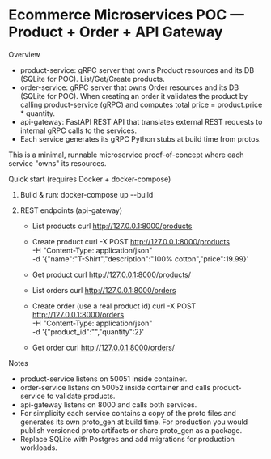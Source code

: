 
# Ecommerce Microservices POC — Product + Order + API Gateway

Overview
- product-service: gRPC server that owns Product resources and its DB (SQLite for POC). List/Get/Create products.
- order-service: gRPC server that owns Order resources and its DB (SQLite for POC). When creating an order it validates the product by calling product-service (gRPC) and computes total price = product.price * quantity.
- api-gateway: FastAPI REST API that translates external REST requests to internal gRPC calls to the services.
- Each service generates its gRPC Python stubs at build time from protos.

This is a minimal, runnable microservice proof-of-concept where each service "owns" its resources.

Quick start (requires Docker + docker-compose)
1. Build & run:
   docker-compose up --build

2. REST endpoints (api-gateway)
   - List products
     curl http://127.0.0.1:8000/products

   - Create product
     curl -X POST http://127.0.0.1:8000/products \
       -H "Content-Type: application/json" \
       -d '{"name":"T-Shirt","description":"100% cotton","price":19.99}'

   - Get product
     curl http://127.0.0.1:8000/products/<id>

   - List orders
     curl http://127.0.0.1:8000/orders

   - Create order (use a real product id)
     curl -X POST http://127.0.0.1:8000/orders \
       -H "Content-Type: application/json" \
       -d '{"product_id":"<product-id>","quantity":2}'

   - Get order
     curl http://127.0.0.1:8000/orders/<id>

Notes
- product-service listens on 50051 inside container.
- order-service listens on 50052 inside container and calls product-service to validate products.
- api-gateway listens on 8000 and calls both services.
- For simplicity each service contains a copy of the proto files and generates its own proto_gen at build time. For production you would publish versioned proto artifacts or share proto_gen as a package.
- Replace SQLite with Postgres and add migrations for production workloads.

